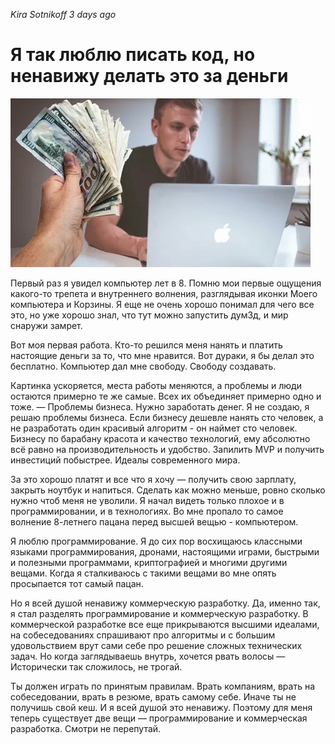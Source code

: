 _Kira Sotnikoff 3 days ago_

# Я так люблю писать код, но ненавижу делать это за деньги

![img](preview.jpg)

Первый раз я увидел компьютер лет в 8. Помню мои первые ощущения какого-то трепета и внутреннего волнения, разглядывая иконки Моего компьютера и Корзины. Я еще не очень хорошо понимал для чего все это, но уже хорошо знал, что тут можно запустить дум3д, и мир снаружи замрет. 

Вот моя первая работа. Кто-то решился меня нанять и платить настоящие деньги за то, что мне нравится. Вот дураки, я бы делал это бесплатно. Компьютер дал мне свободу. Свободу создавать. 

Картинка ускоряется, места работы меняются, а проблемы и люди остаются примерно те же самые. Всех их объединяет примерно одно и тоже. — Проблемы бизнеса. Нужно заработать денег. Я не создаю, я решаю проблемы бизнеса. Если бизнесу дешевле нанять сто человек, а не разработать один красивый алгоритм - он наймет сто человек. Бизнесу по барабану красота и качество технологий, ему абсолютно всё равно на производительность и удобство. Запилить MVP и получить инвестиций побыстрее. Идеалы современного мира.

За это хорошо платят и все что я хочу — получить свою зарплату, закрыть ноутбук и напиться. Сделать как можно меньше, ровно сколько нужно чтоб меня не уволили. Я начал видеть только плохое и в программировании, и в технологиях. Во мне пропало то самое волнение 8-летнего пацана перед высшей вещью - компьютером. 

Я люблю программирование. Я до сих пор восхищаюсь классными языками программирования, дронами, настоящими играми, быстрыми и полезными программами, криптографией и многими другими вещами. Когда я сталкиваюсь с такими вещами во мне опять просыпается тот самый пацан.

Но я всей душой ненавижу коммерческую разработку. Да, именно так, я стал разделять программирование и коммерческую разработку. В коммерческой разработке все еще прикрываются высшими идеалами, на собеседованиях спрашивают про алгоритмы и с большим удовольствием врут сами себе про решение сложных технических задач. Но когда заглядываешь внутрь, хочется рвать волосы — Исторически так сложилось, не трогай. 

Ты должен играть по принятым правилам. Врать компаниям, врать на собеседовании, врать в резюме, врать самому себе. Иначе ты не получишь свой кеш. И я всей душой это ненавижу. Поэтому для меня теперь существует две вещи —  программирование и коммерческая разработка. Смотри не перепутай. 